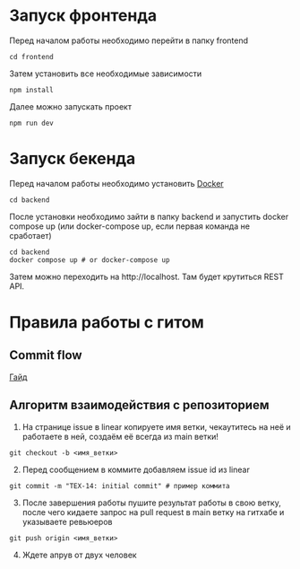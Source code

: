 # Запуск фронтенда
Перед началом работы необходимо перейти в папку frontend
```
cd frontend
```
Затем установить все необходимые зависимости
```
npm install
```
Далее можно запускать проект
```
npm run dev
```
# Запуск бекенда
Перед началом работы необходимо установить [Docker]("https://www.docker.com/products/docker-desktop/")
```
cd backend
```
После установки необходимо зайти в папку backend и запустить docker compose up (или docker-compose up, если первая команда не сработает)
```
cd backend
docker compose up # or docker-compose up
```
Затем можно переходить на http://localhost. Там будет крутиться REST API.

# Правила работы с гитом
## Commit flow
[Гайд](https://sphenoid-editorial-afa.notion.site/Git-Flow-bce1e8a417114a11aee0a8d11feb0ddf)
## Алгоритм взаимодействия с репозиторием
1. На странице issue в linear копируете имя ветки, чекаутитесь на неё и работаете в ней, создаём её всегда из main ветки!
```
git checkout -b <имя_ветки>
```
2. Перед сообщением в коммите добавляем issue id из linear
```
git commit -m "TEX-14: initial commit" # пример коммита
```
3. После завершения работы пушите результат работы в свою ветку, после чего кидаете запрос на pull request в main ветку на гитхабе и указываете ревьюеров 
```
git push origin <имя_ветки>
```
4. Ждете апрув от двух человек
